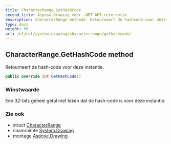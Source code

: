 ```yaml
---
title: CharacterRange.GetHashCode
second_title: Aspose.Drawing voor .NET API-referentie
description: CharacterRange methode. Retourneert de hashcode voor deze instantie.
type: docs
weight: 50
url: /nl/net/system.drawing/characterrange/gethashcode/
---
```

## CharacterRange.GetHashCode method

Retourneert de hash-code voor deze instantie.

```csharp
public override int GetHashCode()
```

### Winstwaarde

Een 32-bits geheel getal met teken dat de hash-code is voor deze instantie.

### Zie ook

* struct [CharacterRange](../)
* naamruimte [System.Drawing](../../characterrange/)
* montage [Aspose.Drawing](../../../)


